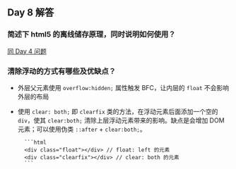 ## Day 8 解答

### 简述下 html5 的离线储存原理，同时说明如何使用？

[同 Day 4 问题](./../Day4/Readme.md)

### 清除浮动的方式有哪些及优缺点？

- 外层父元素使用 `overflow:hidden;` 属性触发 BFC，让内层的 `float` 不会影响外层的布局
- 使用 `clear: both;` 即 `clearfix` 类的方法，在浮动元素后面添加一个空的 `div`，使其 `clear:both;` 清除上层浮动元素带来的影响。缺点是会增加 DOM 元素；可以使用伪类 `::after` + `clear:both;`。

      	```html
      	<div class="float"></div> // float: left 的元素
      	<div class="clearfix"></div> // clear: both 的元素
      	```
